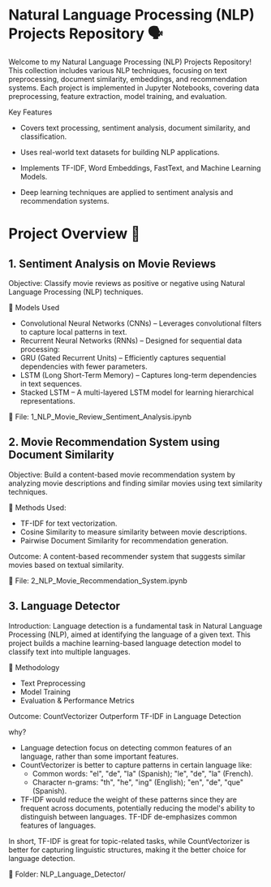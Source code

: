 # Natural Language Processing (NLP) Projects Repository 🗣

Welcome to my Natural Language Processing (NLP) Projects Repository! This collection includes various NLP techniques, focusing on text preprocessing, document similarity, embeddings, and recommendation systems. Each project is implemented in Jupyter Notebooks, covering data preprocessing, feature extraction, model training, and evaluation.

Key Features

- Covers text processing, sentiment analysis, document similarity, and classification.

- Uses real-world text datasets for building NLP applications.

- Implements TF-IDF, Word Embeddings, FastText, and Machine Learning Models.

- Deep learning techniques are applied to sentiment analysis and recommendation systems.

# Project Overview 📂 

## 1. Sentiment Analysis on Movie Reviews

Objective: Classify movie reviews as positive or negative using Natural Language Processing (NLP) techniques.

🔹 Models Used
  - Convolutional Neural Networks (CNNs) – Leverages convolutional filters to capture local patterns in text.
  - Recurrent Neural Networks (RNNs) – Designed for sequential data processing:
  - GRU (Gated Recurrent Units) – Efficiently captures sequential dependencies with fewer parameters.
  - LSTM (Long Short-Term Memory) – Captures long-term dependencies in text sequences.
  - Stacked LSTM – A multi-layered LSTM model for learning hierarchical representations.

🔗 File: 1_NLP_Movie_Review_Sentiment_Analysis.ipynb

## 2. Movie Recommendation System using Document Similarity

Objective: Build a content-based movie recommendation system by analyzing movie descriptions and finding similar movies using text similarity techniques.

🔹 Methods Used:
  - TF-IDF for text vectorization.
  - Cosine Similarity to measure similarity between movie descriptions.
  - Pairwise Document Similarity for recommendation generation.

Outcome: A content-based recommender system that suggests similar movies based on textual similarity.

🔗 File: 2_NLP_Movie_Recommendation_System.ipynb

## 3.  Language Detector

Introduction: Language detection is a fundamental task in Natural Language Processing (NLP), aimed at identifying the language of a given text. This project builds a machine learning-based language detection model to classify text into multiple languages.

🔹 Methodology
  - Text Preprocessing
  - Model Training
  - Evaluation & Performance Metrics

Outcome: CountVectorizer Outperform TF-IDF in Language Detection

why?
- Language detection focus on detecting common features of an language, rather than some important features. 
- CountVectorizer is better to capture patterns in certain language like:
   - Common words: "el", "de", "la" (Spanish); "le", "de", "la" (French).
   - Character n-grams: "th", "he", "ing" (English); "en", "de", "que" (Spanish).
- TF-IDF would reduce the weight of these patterns since they are frequent across documents, potentially reducing the model's ability to distinguish between languages. TF-IDF de-emphasizes common features of languages.

In short, TF-IDF is great for topic-related tasks, while CountVectorizer is better for capturing linguistic structures, making it the better choice for language detection.

🔗 Folder: NLP_Language_Detector/

